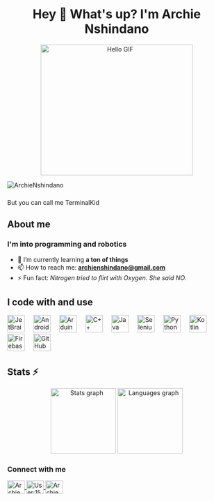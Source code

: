 <!--
**TerminalKid/TerminalKid** is a ✨ _special_ ✨ repository because its `README.md` (this file) appears on your GitHub profile.
-->

<h1 align="center">Hey 👋 What's up? I'm Archie Nshindano </h1> 
<p align="center">
  <img src="https://media1.tenor.com/m/_DOBjnGspYAAAAAd/code-coding.gif" alt="Hello GIF" height="300" width="350">
</p>
<p align="left"> 
  <img src="https://komarev.com/ghpvc/?username=ArchieNshindano&label=Profile%20views&color=0e75b6&style=flat" alt="ArchieNshindano" /> 
</p>

###

<p align="left">But you can call me TerminalKid</p>

###

<h2 align="left">About me</h2>

###

<h3 align="left">I'm into programming and robotics</h3>

- 🌱 I’m currently learning **a ton of things**  
- 📫 How to reach me: **archienshindano@gmail.com**  
- ⚡ Fun fact: *Nitrogen tried to flirt with Oxygen. She said NO.*

###

<h2 align="left">I code with and use</h2>

<div align="left">
  <img src="https://cdn.jsdelivr.net/gh/devicons/devicon/icons/jetbrains/jetbrains-original.svg" height="40" alt="JetBrains logo" />
  <img width="12" />
  <img src="https://cdn.jsdelivr.net/gh/devicons/devicon/icons/android/android-original.svg" height="40" alt="Android logo" />
  <img width="12" />
  <img src="https://cdn.jsdelivr.net/gh/devicons/devicon/icons/arduino/arduino-original.svg" height="40" alt="Arduino logo" />
  <img width="12" />
  <img src="https://cdn.jsdelivr.net/gh/devicons/devicon/icons/cplusplus/cplusplus-original.svg" height="40" alt="C++ logo" />
  <img width="12" />
  <img src="https://cdn.jsdelivr.net/gh/devicons/devicon/icons/java/java-original.svg" height="40" alt="Java logo" />
  <img width="12" />
  <img src="https://cdn.jsdelivr.net/gh/devicons/devicon/icons/selenium/selenium-original.svg" height="40" alt="Selenium logo" />
  <img width="12" />
  <img src="https://cdn.jsdelivr.net/gh/devicons/devicon/icons/python/python-original.svg" height="40" alt="Python logo" />
  <img width="12" />
  <img src="https://cdn.jsdelivr.net/gh/devicons/devicon/icons/kotlin/kotlin-original.svg" height="40" alt="Kotlin logo" />
  <img width="12" />
  <img src="https://cdn.jsdelivr.net/gh/devicons/devicon/icons/firebase/firebase-plain.svg" height="40" alt="Firebase logo" />
  <img width="12" />
  <img src="https://cdn.jsdelivr.net/gh/devicons/devicon/icons/github/github-original.svg" height="40" alt="GitHub logo" />
</div>

###

<h2 align="left">Stats ⚡</h2>
<div align="center">
  <img src="https://github-readme-stats.vercel.app/api?username=ArchieNshindano&hide_title=false&hide_rank=false&show_icons=true&include_all_commits=true&count_private=true&disable_animations=false&theme=dracula&locale=en&hide_border=false&order=1" height="150" alt="Stats graph" />
  <img src="https://github-readme-stats.vercel.app/api/top-langs?username=ArchieNshindano&locale=en&hide_title=false&layout=compact&card_width=320&langs_count=5&theme=dracula&hide_border=false&order=2" height="150" alt="Languages graph" />
</div>

###

<h3 align="left">Connect with me</h3>
<p align="left">
  <a href="https://linkedin.com/in/archie nshindano" target="blank">
    <img align="center" src="https://raw.githubusercontent.com/rahuldkjain/github-profile-readme-generator/master/src/images/icons/Social/linked-in-alt.svg" alt="Archie Nshindano" height="30" width="40" />
  </a>
  <a href="https://stackoverflow.com/users/user:15035569" target="blank">
    <img align="center" src="https://raw.githubusercontent.com/rahuldkjain/github-profile-readme-generator/master/src/images/icons/Social/stack-overflow.svg" alt="User:15035569" height="30" width="40" />
  </a>
  <a href="https://fb.com/archie" target="blank">
    <img align="center" src="https://raw.githubusercontent.com/rahuldkjain/github-profile-readme-generator/master/src/images/icons/Social/facebook.svg" alt="Archie" height="30" width="40" />
  </a>
</p>

###
